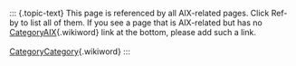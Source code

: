 ::: {.topic-text}
This page is referenced by all AIX-related pages. Click Ref-by to list
all of them. If you see a page that is AIX-related but has no
[CategoryAIX](http://ods.openlinksw.com:80/dataspace/owiki/wiki/ODS/CategoryAIX){.wikiword}
link at the bottom, please add such a link.\
\
[CategoryCategory](http://ods.openlinksw.com:80/dataspace/owiki/wiki/ODS/CategoryCategory){.wikiword}
:::
